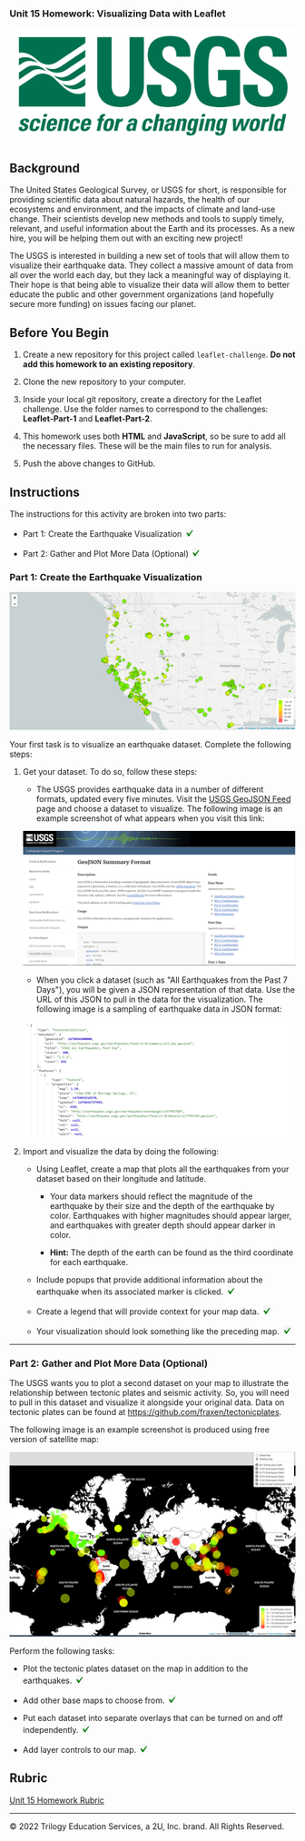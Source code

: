 ### Unit 15 Homework: Visualizing Data with Leaflet
![1-logo](Images/1-Logo.png)
## Background

The United States Geological Survey, or USGS for short, is responsible for providing scientific data about natural hazards, the health of our ecosystems and environment, and the impacts of climate and land-use change. Their scientists develop new methods and tools to supply timely, relevant, and useful information about the Earth and its processes. As a new hire, you will be helping them out with an exciting new project!

The USGS is interested in building a new set of tools that will allow them to visualize their earthquake data. They collect a massive amount of data from all over the world each day, but they lack a meaningful way of displaying it. Their hope is that being able to visualize their data will allow them to better educate the public and other government organizations (and hopefully secure more funding) on issues facing our planet.

## Before You Begin

1. Create a new repository for this project called `leaflet-challenge`. **Do not add this homework to an existing repository**.

2. Clone the new repository to your computer.

3. Inside your local git repository, create a directory for the Leaflet challenge. Use the folder names to correspond to the challenges: **Leaflet-Part-1** and **Leaflet-Part-2**.

4. This homework uses both **HTML** and **JavaScript**, so be sure to add all the necessary files. These will be the main files to run for analysis.

5. Push the above changes to GitHub.

## Instructions

The instructions for this activity are broken into two parts: 

* Part 1: Create the Earthquake Visualization  ![done](Images/Done2.png)

* Part 2: Gather and Plot More Data (Optional) ![done](Images/Done2.png)

### Part 1: Create the Earthquake Visualization

![2-BasicMap](Images/2-BasicMap.png)

Your first task is to visualize an earthquake dataset. Complete the following steps:

1. Get your dataset. To do so, follow these steps: 

   * The USGS provides earthquake data in a number of different formats, updated every five minutes. Visit the [USGS GeoJSON Feed](http://earthquake.usgs.gov/earthquakes/feed/v1.0/geojson.php) page and choose a dataset to visualize. The following image is an example screenshot of what appears when you visit this link:

   ![3-Data](Images/3-Data.png)

    * When you click a dataset (such as "All Earthquakes from the Past 7 Days"), you will be given a JSON representation of that data. Use the URL of this JSON to pull in the data for the visualization. The following image is a sampling of earthquake data in JSON format:

   ![4-JSON](Images/4-JSON.png)

2. Import and visualize the data by doing the following: 

   * Using Leaflet, create a map that plots all the earthquakes from your dataset based on their longitude and latitude.

       *  Your data markers should reflect the magnitude of the earthquake by their size and the depth of the earthquake by color. Earthquakes with higher magnitudes should appear larger, and earthquakes with greater depth should appear darker in color.

       * **Hint:** The depth of the earth can be found as the third coordinate for each earthquake.

   * Include popups that provide additional information about the earthquake when its associated marker is clicked. ![done](Images/Done2.png)

   * Create a legend that will provide context for your map data. ![done](Images/Done2.png)

   * Your visualization should look something like the preceding map. ![done](Images/Done2.png)

- - -

### Part 2: Gather and Plot More Data (Optional)

The USGS wants you to plot a second dataset on your map to illustrate the relationship between tectonic plates and seismic activity. So, you will need to pull in this dataset and visualize it alongside your original data. Data on tectonic plates can be found at <https://github.com/fraxen/tectonicplates>.

The following image is an example screenshot is produced using free version of satellite map:

![5-Advanced](Images/5-Advanced-v2.png)

Perform the following tasks: 

* Plot the tectonic plates dataset on the map in addition to the earthquakes. ![done](Images/Done2.png)

* Add other base maps to choose from. ![done](Images/Done2.png)

* Put each dataset into separate overlays that can be turned on and off independently. ![done](Images/Done2.png)

* Add layer controls to our map. ![done](Images/Done2.png)

## Rubric

[Unit 15 Homework Rubric](https://docs.google.com/document/d/1kDNeT4a54ik_AZrHYN3LmVMqH0hDuiwbK2h5lHNxumQ/edit?usp=sharing)

___
© 2022 Trilogy Education Services, a 2U, Inc. brand. All Rights Reserved.
